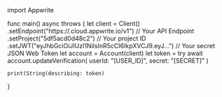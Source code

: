 import Appwrite

func main() async throws {
    let client = Client()
      .setEndpoint("https://<REGION>.cloud.appwrite.io/v1") // Your API Endpoint
      .setProject("5df5acd0d48c2") // Your project ID
      .setJWT("eyJhbGciOiJIUzI1NiIsInR5cCI6IkpXVCJ9.eyJ...") // Your secret JSON Web Token
    let account = Account(client)
    let token = try await account.updateVerification(
        userId: "[USER_ID]",
        secret: "[SECRET]"
    )

    print(String(describing: token)
}
